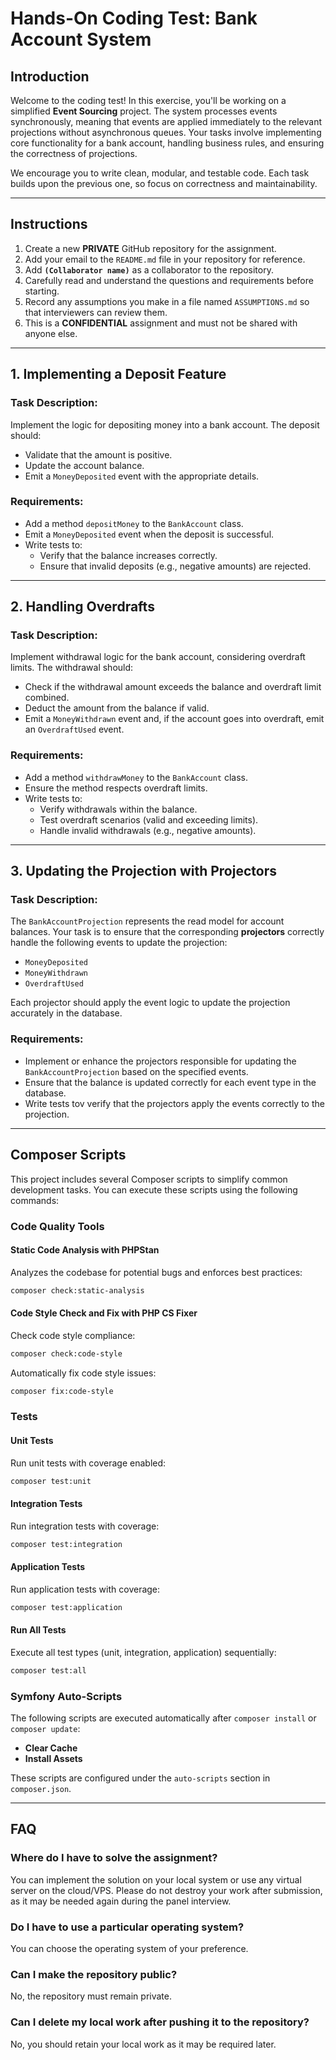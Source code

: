 # Hands-On Coding Test: Bank Account System

## Introduction

Welcome to the coding test! In this exercise, you'll be working on a simplified **Event Sourcing** project. The system
processes events synchronously, meaning that events are applied immediately to the relevant projections without
asynchronous queues. Your tasks involve implementing core functionality for a bank account, handling business rules, and
ensuring the correctness of projections.

We encourage you to write clean, modular, and testable code. Each task builds upon the previous one, so focus on
correctness and maintainability.

---

## Instructions

1. Create a new **PRIVATE** GitHub repository for the assignment.
2. Add your email to the `README.md` file in your repository for reference.
3. Add **`(Collaborator name)`** as a collaborator to the repository.
4. Carefully read and understand the questions and requirements before starting.
5. Record any assumptions you make in a file named `ASSUMPTIONS.md` so that interviewers can review them.
6. This is a **CONFIDENTIAL** assignment and must not be shared with anyone else.

---

## 1. Implementing a Deposit Feature

### Task Description:

Implement the logic for depositing money into a bank account. The deposit should:

- Validate that the amount is positive.
- Update the account balance.
- Emit a `MoneyDeposited` event with the appropriate details.

### Requirements:

- Add a method `depositMoney` to the `BankAccount` class.
- Emit a `MoneyDeposited` event when the deposit is successful.
- Write tests to:
    - Verify that the balance increases correctly.
    - Ensure that invalid deposits (e.g., negative amounts) are rejected.

---

## 2. Handling Overdrafts

### Task Description:

Implement withdrawal logic for the bank account, considering overdraft limits. The withdrawal should:

- Check if the withdrawal amount exceeds the balance and overdraft limit combined.
- Deduct the amount from the balance if valid.
- Emit a `MoneyWithdrawn` event and, if the account goes into overdraft, emit an `OverdraftUsed` event.

### Requirements:

- Add a method `withdrawMoney` to the `BankAccount` class.
- Ensure the method respects overdraft limits.
- Write tests to:
    - Verify withdrawals within the balance.
    - Test overdraft scenarios (valid and exceeding limits).
    - Handle invalid withdrawals (e.g., negative amounts).

---

## 3. Updating the Projection with Projectors

### Task Description:

The `BankAccountProjection` represents the read model for account balances. Your task is to ensure that the corresponding **projectors** correctly handle the following events to update the projection:
- `MoneyDeposited`
- `MoneyWithdrawn`
- `OverdraftUsed`

Each projector should apply the event logic to update the projection accurately in the database.

### Requirements:

- Implement or enhance the projectors responsible for updating the `BankAccountProjection` based on the specified events.
- Ensure that the balance is updated correctly for each event type in the database.
- Write tests tov verify that the projectors apply the events correctly to the projection.

---

## Composer Scripts

This project includes several Composer scripts to simplify common development tasks. You can execute these scripts using
the following commands:

### Code Quality Tools

#### Static Code Analysis with PHPStan

Analyzes the codebase for potential bugs and enforces best practices:

```bash
composer check:static-analysis
```

#### Code Style Check and Fix with PHP CS Fixer

Check code style compliance:

```bash
composer check:code-style
```  

Automatically fix code style issues:

```bash
composer fix:code-style
```

### Tests

#### Unit Tests

Run unit tests with coverage enabled:

```bash
composer test:unit
```

#### Integration Tests

Run integration tests with coverage:

```bash
composer test:integration
```

#### Application Tests

Run application tests with coverage:

```bash
composer test:application
```

#### Run All Tests

Execute all test types (unit, integration, application) sequentially:

```bash
composer test:all
```

### Symfony Auto-Scripts

The following scripts are executed automatically after `composer install` or `composer update`:

- **Clear Cache**
- **Install Assets**

These scripts are configured under the `auto-scripts` section in `composer.json`.

---

## FAQ

### Where do I have to solve the assignment?

You can implement the solution on your local system or use any virtual server on the cloud/VPS. Please do not destroy your work after submission, as it may be needed again during the panel interview.

### Do I have to use a particular operating system?

You can choose the operating system of your preference.

### Can I make the repository public?

No, the repository must remain private.

### Can I delete my local work after pushing it to the repository?

No, you should retain your local work as it may be required later.